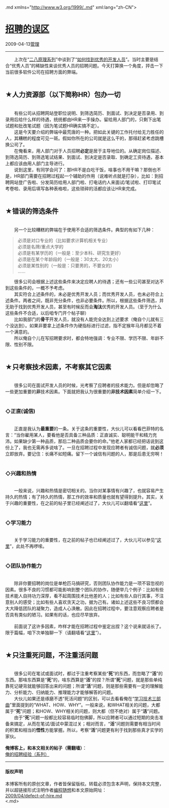 <!DOCTYPE.md>
.md xmlns="http://www.w3.org/1999/..md" xml:lang="zh-CN">
<head>
<meta http-equiv="Content-Type" content="text.md; charset=utf-8" />
<meta name="generator" content="Python script by program.think@gmail.com" />
<meta name="provider" content="program-think.blogspot.com" />
<link type="text/css" rel="stylesheet" href="../../css/program-think.css" />
<title>招聘的误区 - 编程随想的博客</title>
</head>
<body>
<div id="main" style="width:100%;">
<h1><a href="../../index.md" title="回到首页">招聘的误区</a></h1>
<div class="post-info"><span class="date-header">2009-04-13</span><a href="../../tags/E7AEA1E79086.md" class="tag">管理</a> </div>
<hr>
<div class="post">
&#12288;&#12288;上次在“<a href="../../2009/02/80-20-principle-0-overview.md">二八原理系列</a>”中谈到了“<a href="../../2009/03/80-20-principle-3-management-hire.md">如何找到优秀的开发人员</a>”。当时主要是结合“优秀人员”的稀缺性来谈优秀人员的招聘问题。今天打算换一个角度，抨击一下当前很多软件公司在招聘方面的弊端。<!--program-think--><br /><br /><h2>★人力资源部（以下简称HR）包办一切</h2><br />&#12288;&#12288;有些公司从招聘网站登职位说明、到筛选简历、到面试、到决定是否录用、到录用后给什么样的待遇，统统都由HR来一手操办。留给用人部门的，只剩下出笔试题和批改笔试题（因为笔试题HR确实搞不定）。<br />&#12288;&#12288;这是今天要介绍的弊端中最荒唐的一种。把如此关键的工作托付给无力胜任的人，其糟糕的程度可见一斑。假如你所在的公司就是这么干的，那得赶紧考虑跳槽换公司了。<br />&#12288;&#12288;在俺看来，用人部门对于人员招聘<b>必定</b>是居于主导地位的。从确定岗位描述、到筛选简历、到筛选笔试结果、到面试、到决定是否录取、到确定工资待遇，基本上都应该由用人部门主导进行。<br />&#12288;&#12288;说到这里，有同学会问了：那HR不是白吃干饭，啥事也不用干嘛？那倒也不是，HR部门需要在招聘过程起一个辅助的作用（说难听点就是打杂），比如：到招聘网站登广告啦、分发简历给用人部门啦、打电话约人来面试/笔试啦、打印笔试考卷啦、录用后填写各种表格啦，这些琐碎的活都应该让HR来完成。<br /><br /><h2>★错误的筛选条件</h2><br />&#12288;&#12288;另一个比较糟糕的弊端在于使用不合适的筛选条件。典型的有如下几种：<blockquote>必须是对口专业的（比如要求计算机相关专业）<br />必须是名牌/重点大学的<br />必须是有某学历的（一般是：至少本科、研究生更好）<br />必须是在某个年龄段的（一般是：30太大、20太小）<br />必须是某性别的（一般是：只要男的，不要女的）<br />......</blockquote>&#12288;&#12288;很多公司会根据上述这些条件来决定应聘人的待遇；还有一些公司甚至对达不到这些条件的，一概不予考虑。<br />&#12288;&#12288;其实符合上述条件的，未必是优秀开发人员；而优秀开发人员，也未必符合上述条件。两者之间，既非充分条件，也非必要条件。所以，根据这些条件筛选，并无助于找到优秀开发人员，甚至有时候反而会<b>淘汰</b>优秀的开发人员。（至于为什么这些条件不合适，以后咱专门开个帖子聊）<br />&#12288;&#12288;比如我部门的<b>骨干</b>开发人员，就没有人能完全达到上述要求（俺自个儿就有三个没达到）。如果非要拿上述条件作为硬指标进行过滤，指不定猴年马月都见不着一个满意的。<br />&#12288;&#12288;所以俺自个儿在写招聘要求时，都会特地强调：专业不限、学历不限、年龄不限、性别不限。<br /><br /><h2>★只考察技术因素，不考察其它因素</h2><br />&#12288;&#12288;很多公司在面试开发人员的时候，光考察了应聘者的技术能力。但是却忽略了一些更加重要的<b>非</b>技术因素。下面就把我认为很重要的<b>非技术因素</b>简单介绍一下。<br /><br /><h3>◇正直(诚信)</h3><br />&#12288;&#12288;正直是我认为<b>最重要</b>的一条。关于这条的重要性，大伙儿可以看看巴菲特的名言：<q>当你雇用某人，要看他是否具备三种品质：正直诚实、聪明能干和精力充沛。如果缺少第一种品质，那后二种品质会要你的命。</q>他老人家都已经把话说到这份上了，我也无需再多说啥了。一旦在招聘过程中发现应聘者有诚信问题，就<b>必须</b>立即放弃。要记住：长痛不如短痛。留下一个诚信有问题的人，那是后患无穷啊！<br /><br /><h3>◇兴趣和热情</h3><br />&#12288;&#12288;一般来说，兴趣和热情是密切相关的。当你对某事情有兴趣了，也就容易产生持久的热情；有了持久的热情，那工作的效率和质量也就有望得到提升。其实，关于兴趣的重要性，在之前的帖子里已经阐述过了，大伙儿可以翻墙看“<a href="../../2009/01/1.md">这里</a>”。<br /><br /><h3>◇学习能力</h3><br />&#12288;&#12288;关于学习能力的重要性，在之前的帖子也已经阐述过了，大伙儿可以参见“<a href="../../2009/01/2.md#importance">这里</a>”，此处不再啰嗦。<br /><br /><h3>◇团队协作能力</h3><br />&#12288;&#12288;除非你要招聘的岗位是单枪匹马搞研究，否则团队协作能力是一项不容忽视的因素。很多不良的习惯都可能影响到整个团队的协作，随便举几个例子：比如有些技术能人自持功力深厚，看不起周围技术比他差的人；比如有些人自行其事，不注意别人的感受；比如有些人喜欢贪天之功，据为己有。诸如上述这些不良习惯都会大大降低团队的凝聚力，造成人心涣散。因此在招聘过程中，要注意观察应聘者是否具有类似的陋习。如果有的话，也应尽早放弃。<br /><br />&#12288;&#12288;前面说了这许多因素，咋样才能在招聘过程中鉴定出捏？这个说来就话长了。限于篇幅，咱下次单独聊一下（请翻墙看“<a href="../../2011/03/hiring-experience-2.md">这里</a>”）。<br /><br /><h2>★只注重死问题，不注重活问题</h2><br />&#12288;&#12288;很多公司在笔试或面试时，都过于注重考察某些“<b>死</b>”的东西，而忽略了“<b>活</b>”的东西。那啥东西算是“<b>死</b>”的，啥东西算是“<b>活</b>”的捏？所谓“<b>死</b>”问题，就是那些单纯靠死记硬背就能够回答出来的问题；所谓“<b>活</b>”问题，则是那些需要有一定的理解能力、分析能力、归纳能力、推理能力才能够解答的问题。<br />&#12288;&#12288;大伙儿如果还是琢磨不透“死活问题”的区别，可以去看看俺在“<a href="../../2009/02/study-technology-in-three-steps.md">学习技术三部曲</a>”里面提到的“WHAT、HOW、WHY”。一般来说，和WHAT相关的问题，大都属于“<b>死</b>”问题；和HOW、WHY相关的问题，则大都（但不绝对）属于“<b>活</b>”问题。<br />&#12288;&#12288;由于“<b>死</b>”问题一般都比较容易临时抱佛脚，所以应聘者可以通过短期的突击准备来搞定，从而在笔试/面试中蒙混过关；相对而言，“<b>活</b>”问题则需要有相当时间的积累和相当的<b>悟性</b>方能掌握。所以，考察“<b>活</b>”问题更有利于找到那些真才实学的家伙。<br /><br /><b>俺博客上，和本文相关的帖子（需翻墙）</b>：<br /><a href="../../2011/03/hiring-experience-0.md">俺的招聘经验（系列）</a><div class="blogger-post-footer">
</div>
<hr>
<div class="copyright">
<h4>版权声明</h4>
本博客所有的原创文章，作者皆保留版权。转载必须包含本声明，保持本文完整，并以超链接形式注明作者<a href="mailto:program.think@gmail.com">编程随想</a>和本文原始网址：<br>
<a href="2009/04/defect-of-hire.md">2009/04/defect-of-hire.md</a>
</div>
</div>
</body>
<.md>
